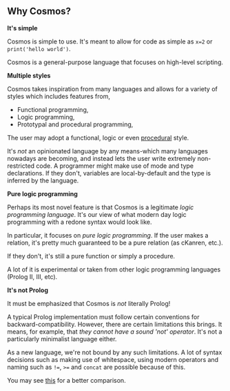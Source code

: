 
Why Cosmos?
---

__It's simple__

Cosmos is simple to use. It's meant to allow for code as simple as `x=2` or `print('hello world')`.

Cosmos is a general-purpose language that focuses on high-level scripting.

__Multiple styles__

Cosmos takes inspiration from many languages and allows for a variety of styles which includes features from,

- Functional programming,
- Logic programming,
- Prototypal and procedural programming,

The user may adopt a functional, logic or even [procedural](https://github.com/cosmos-lang/cosmos-lang.github.io/wiki/Pseudo-imperative-programming) style.

It's _not_ an opinionated language by any means-which many languages nowadays are becoming, and instead lets the user write extremely non-restricted code. A programmer might make use of mode and type declarations. If they don't, variables are local-by-default and the type is inferred by the language.

__Pure logic programming__

Perhaps its most novel feature is that Cosmos is a legitimate _logic programming language_. It's our view of what modern day logic programming with a redone syntax would look like.

In particular, it focuses on _pure logic programming_. If the user makes a relation, it's pretty much guaranteed to be a pure relation (as cKanren, etc.).

If they don't, it's still a pure function or simply a procedure.

A lot of it is experimental or taken from other logic programming languages (Prolog II, III, etc).

__It's not Prolog__

It must be emphasized that Cosmos is _not_ literally Prolog!

A typical Prolog implementation must follow certain conventions for backward-compatibility. However, there are certain limitations this brings. It means, for example, that _they cannot have a sound 'not' operator_. It's not a particularly minimalist language either.

As a new language, we're not bound by any such limitations. A lot of syntax decisions such as making use of whitespace, using modern operators and naming such as `!=`, `>=` and `concat` are possible because of this.

You may see [this](https://github.com/cosmos-lang/cosmos-lang.github.io/wiki/Comparison) for a better comparison.
